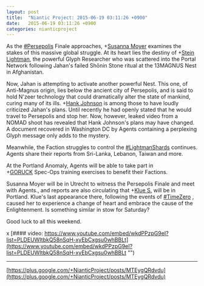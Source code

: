```yaml
---
layout: post
title:  "Niantic Project: 2015-06-19 03:11:26 +0900"
date:   2015-06-19 03:11:26 +0900
categories: nianticproject
---
```

As the  [#Persepolis](https://plus.google.com/s/%23Persepolis "")  Finale approaches, +[Susanna Moyer](https://plus.google.com/101560858827970533247 "") examines the stakes of this massive global struggle. At its heart lies the destiny of +[Stein Lightman](https://plus.google.com/115238965157544465033 ""), the powerful Glyph Researcher who was scattered into the Portal Network following Jahan's failed Shōnin Stone ritual at the 13MAGNUS Nest in Afghanistan.

Now, Jahan is attempting to activate another powerful Nest. This one, of Anti-Magnus origin, lies below the ancient city of Persepolis, and is said to hold N'zeer technology that could dramatically alter the state of mankind, curing many of its ills. +[Hank Johnson](https://plus.google.com/117792105926525258257 "") is among those to have loudly criticized Jahan's plans. Until recently he had openly stated that he would travel to Persepolis and stop her. Now, however, leaked video from a NOMAD shoot has revealed that Hank Johnson's plans may have changed. A document recovered in Washington DC by Agents containing a perplexing Glyph message only adds to the mystery.

Meanwhile, the Faction struggles to control the  [#LightmanShards](https://plus.google.com/s/%23LightmanShards "")  continues. Agents share their reports from Sri-Lanka, Lebanon, Taiwan and more.

At the Portland Anomaly, Agents will be able to take part in +[GORUCK](https://plus.google.com/107886514797510492384 "") Spec-Ops training exercises to benefit their Factions.

Susanna Moyer will be in Utrecht to witness the Persepolis Finale and meet with Agents., and reports are also circulating that +[Klue S.](https://plus.google.com/110350977702120778591 "") will be in Portland. Klue's last appearance there, following the events of  [#TimeZero](https://plus.google.com/s/%23TimeZero "") , caused her to experience a change of heart and embrace the cause of the Enlightenment. Is something similar in stow for Saturday?

Good luck to all this weekend.

x
[#### video: https://www.youtube.com/embed/wkdPPzpG9eI?list=PLDEUWItbkQ58nSqH-xyEbCxgsu0whBBLt](https://www.youtube.com/embed/wkdPPzpG9eI?list=PLDEUWItbkQ58nSqH-xyEbCxgsu0whBBLt "")
- - -
[https://plus.google.com/+NianticProject/posts/MTEygQRdvdu](https://plus.google.com/+NianticProject/posts/MTEygQRdvdu)
